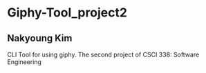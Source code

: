 # Giphy-Tool_project2
## Nakyoung Kim
CLI Tool for using giphy. The second project of CSCI 338: Software Engineering
